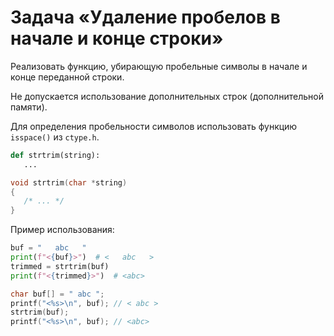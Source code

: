 # Задача «Удаление пробелов в начале и конце строки»

Реализовать функцию, убирающую пробельные символы в начале и конце переданной строки.

Не допускается использование дополнительных строк (дополнительной памяти).

Для определения пробельности символов использовать функцию `isspace()` из `ctype.h`.

```python
def strtrim(string):
   ...
```

```c
void strtrim(char *string) 
{
   /* ... */
}
```

Пример использования:

```python
buf = "   abc   "
print(f"<{buf}>")  # <   abc   >
trimmed = strtrim(buf)
print(f"<{trimmed}>")  # <abc>
```

```c
char buf[] = " abc ";
printf("<%s>\n", buf); // < abc >
strtrim(buf);
printf("<%s>\n", buf); // <abc>
```
